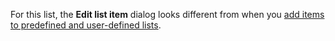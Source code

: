 <!-- markdownlint-disable-file MD041 -->
For this list, the **Edit list item** dialog looks different from when you [add items to predefined and user-defined lists][1].

<!-- Referenced links -->
[1]: ../adding-items.md

